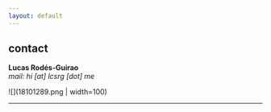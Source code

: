 ```yaml
---
layout: default
---
```


## contact

**Lucas Rodés-Guirao** <br/>
_mail: hi [at] lcsrg [dot] me_ <br/>

![](18101289.png | width=100)
<hr>

<a href="{{ site.baseurl }}/index.html"><i class='fa fa-home'></i>
 
